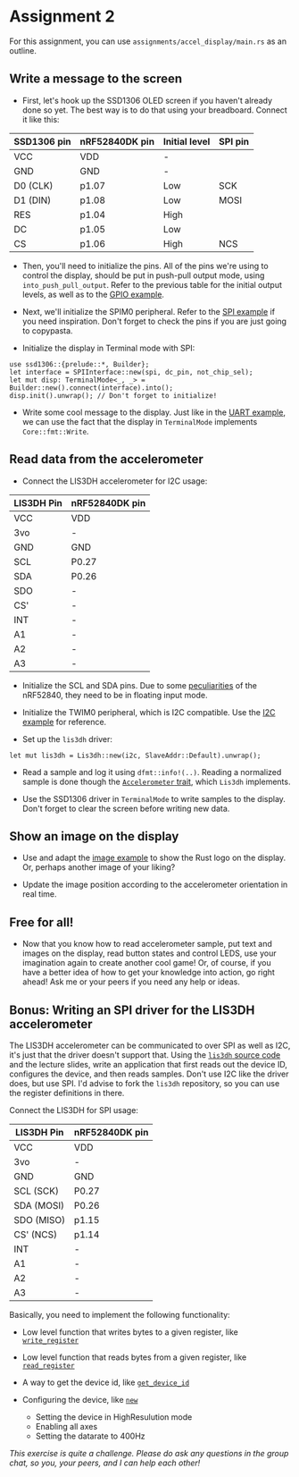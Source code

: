 <div class="read">

# Assignment 2
For this assignment, you can use `assignments/accel_display/main.rs` as an outline.

## Write a message to the screen
- First, let's hook up the SSD1306 OLED screen if you haven't already done so yet. The best way is to do that using your breadboard. Connect it like this:

| SSD1306 pin | nRF52840DK pin | Initial level | SPI pin |
| ----------- | -------------- | ------------- | ------- |
| VCC         | VDD            | -             |         |
| GND         | GND            | -             |         |
| D0 (CLK)    | p1.07          | Low           | SCK     |
| D1 (DIN)    | p1.08          | Low           | MOSI    |
| RES         | p1.04          | High          |         |
| DC          | p1.05          | Low           |         |
| CS          | p1.06          | High          | NCS     |

- Then, you'll need to initialize the pins. All of the pins we're using to control the display, should be put in push-pull output mode, using `into_push_pull_output`. Refer to the previous table for the initial output levels, as well as to the [GPIO example](./2_gpio/1_gpio_configuration.md).

- Next, we'll initialize the SPIM0 peripheral. Refer to the [SPI example](./6_spi/3_example.md) if you need inspiration. Don't forget to check the pins if you are just going to copypasta.

- Initialize the display in Terminal mode with SPI:
```rust,noplaypen
use ssd1306::{prelude::*, Builder};
let interface = SPIInterface::new(spi, dc_pin, not_chip_sel);
let mut disp: TerminalMode<_, _> = Builder::new().connect(interface).into();
disp.init().unwrap(); // Don't forget to initialize!
```

- Write some cool message to the display. Just like in the [UART example](./4_uart/3_example.md), we can use the fact that the display in `TerminalMode` implements `Core::fmt::Write`.

## Read data from the accelerometer

- Connect the LIS3DH accelerometer for I2C usage:

| LIS3DH Pin | nRF52840DK pin |
|------------|----------------|
| VCC        | VDD            |
| 3vo        | -              |
| GND        | GND            |
| SCL        | P0.27          |
| SDA        | P0.26          |
| SDO        | -              |
| CS'        | -              |
| INT        | -              |
| A1         | -              |
| A2         | -              |
| A3         | -              |

- Initialize the SCL and SDA pins. Due to some [peculiarities](https://github.com/nrf-rs/nrf-hal/blob/master/nrf-hal-common/src/twim.rs#L45) of the nRF52840, they need to be in floating input mode.

- Initialize the TWIM0 peripheral, which is I2C compatible. Use the [I2C example](./5_i2c/2_example.md) for reference.

- Set up the `lis3dh` driver:
```rust,noplaypen
let mut lis3dh = Lis3dh::new(i2c, SlaveAddr::Default).unwrap();
```

- Read a sample and log it using `dfmt::info!(..)`. Reading a normalized sample is done though the [`Accelerometer` trait](https://docs.rs/accelerometer/0.12.0/accelerometer/trait.Accelerometer.html), which `Lis3dh` implements.

- Use the SSD1306 driver in `TerminalMode` to write samples to the display. Don't forget to clear the screen before writing new data.

## Show an image on the display
- Use and adapt the [image example](https://github.com/jamwaffles/ssd1306/blob/master/examples/image_i2c.rs) to show the Rust logo on the display. Or, perhaps another image of your liking?

- Update the image position according to the accelerometer orientation in real time.

## Free for all!
- Now that you know how to read accelerometer sample, put text and images on the display, read button states and control LEDS, use your imagination again to create another cool game! Or, of course, if you have a better idea of how to get your knowledge into action, go right ahead! Ask me or your peers if you need any help or ideas.

## Bonus: Writing an SPI driver for the LIS3DH accelerometer


The LIS3DH accelerometer can be communicated to over SPI as well as I2C, it's just that the driver doesn't support that. Using the [`lis3dh` source code](https://github.com/BenBergman/lis3dh-rs) and the lecture slides, write an application that first reads out the device ID, configures the device, and then reads samples. Don't use I2C like the driver does, but use SPI. I'd advise to fork the `lis3dh` repository, so you can use the register definitions in there.

Connect the LIS3DH for SPI usage:

| LIS3DH Pin | nRF52840DK pin |
|------------|----------------|
| VCC        | VDD            |
| 3vo        | -              |
| GND        | GND            |
| SCL (SCK)  | P0.27          |
| SDA (MOSI) | P0.26          |
| SDO (MISO) | p1.15          |
| CS' (NCS)  | p1.14          |
| INT        | -              |
| A1         | -              |
| A2         | -              |
| A3         | -              |

Basically, you need to implement the following functionality:
- Low level function that writes bytes to a given register, like [`write_register`](https://github.com/BenBergman/lis3dh-rs/blob/46c74382d8f87da5a234d932f67d5b2a0166b8b3/src/lib.rs#L305)

- Low level function that reads bytes from a given register, like [`read_register`](https://github.com/BenBergman/lis3dh-rs/blob/46c74382d8f87da5a234d932f67d5b2a0166b8b3/src/lib.rs#L316)

- A way to get the device id, like [`get_device_id`](https://github.com/BenBergman/lis3dh-rs/blob/46c74382d8f87da5a234d932f67d5b2a0166b8b3/src/lib.rs#L91)

- Configuring the device, like [`new`](https://github.com/BenBergman/lis3dh-rs/blob/46c74382d8f87da5a234d932f67d5b2a0166b8b3/src/lib.rs#L65)
    - Setting the device in HighResulution mode
    - Enabling all axes
    - Setting the datarate to 400Hz

*This exercise is quite a challenge. Please do ask any questions in the group chat, so you, your peers, and I can help each other!*

</div>